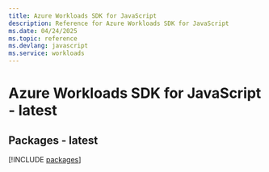 ```yaml
---
title: Azure Workloads SDK for JavaScript
description: Reference for Azure Workloads SDK for JavaScript
ms.date: 04/24/2025
ms.topic: reference
ms.devlang: javascript
ms.service: workloads
---
```

# Azure Workloads SDK for JavaScript - latest
## Packages - latest
[!INCLUDE [packages](workloads-index.md)]